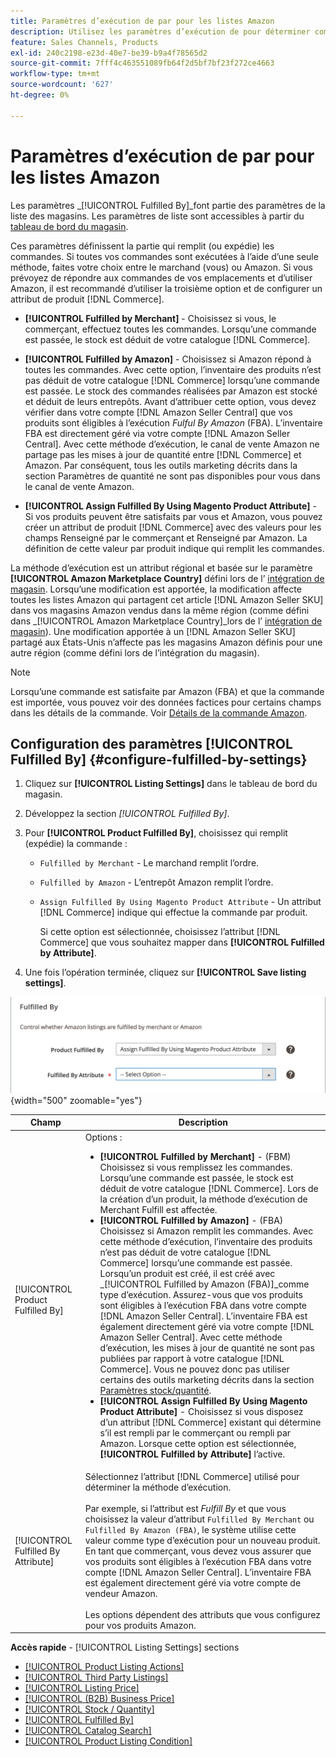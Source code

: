 ```yaml
---
title: Paramètres d’exécution de par pour les listes Amazon
description: Utilisez les paramètres d’exécution de pour déterminer comment les commandes des listes Amazon sont exécutées (expédiées).
feature: Sales Channels, Products
exl-id: 240c2198-e23d-40e7-be39-b9a4f78565d2
source-git-commit: 7fff4c463551089fb64f2d5bf7bf23f272ce4663
workflow-type: tm+mt
source-wordcount: '627'
ht-degree: 0%

---
```


# Paramètres d’exécution de par pour les listes Amazon

Les paramètres _[!UICONTROL Fulfilled By]_font partie des paramètres de la liste des magasins. Les paramètres de liste sont accessibles à partir du [tableau de bord du magasin](./amazon-store-dashboard.md).

Ces paramètres définissent la partie qui remplit (ou expédie) les commandes. Si toutes vos commandes sont exécutées à l’aide d’une seule méthode, faites votre choix entre le marchand (vous) ou Amazon. Si vous prévoyez de répondre aux commandes de vos emplacements et d’utiliser Amazon, il est recommandé d’utiliser la troisième option et de configurer un attribut de produit [!DNL Commerce].

- **[!UICONTROL Fulfilled by Merchant]** - Choisissez si vous, le commerçant, effectuez toutes les commandes. Lorsqu’une commande est passée, le stock est déduit de votre catalogue [!DNL Commerce].

- **[!UICONTROL Fulfilled by Amazon]** - Choisissez si Amazon répond à toutes les commandes. Avec cette option, l’inventaire des produits n’est pas déduit de votre catalogue [!DNL Commerce] lorsqu’une commande est passée. Le stock des commandes réalisées par Amazon est stocké et déduit de leurs entrepôts. Avant d’attribuer cette option, vous devez vérifier dans votre compte [!DNL Amazon Seller Central] que vos produits sont éligibles à l’exécution _Fulful By Amazon_ (FBA). L’inventaire FBA est directement géré via votre compte [!DNL Amazon Seller Central]. Avec cette méthode d’exécution, le canal de vente Amazon ne partage pas les mises à jour de quantité entre [!DNL Commerce] et Amazon. Par conséquent, tous les outils marketing décrits dans la section Paramètres de quantité ne sont pas disponibles pour vous dans le canal de vente Amazon.

- **[!UICONTROL Assign Fulfilled By Using Magento Product Attribute]** - Si vos produits peuvent être satisfaits par vous et Amazon, vous pouvez créer un attribut de produit [!DNL Commerce] avec des valeurs pour les champs Renseigné par le commerçant et Renseigné par Amazon. La définition de cette valeur par produit indique qui remplit les commandes.

La méthode d’exécution est un attribut régional et basée sur le paramètre **[!UICONTROL Amazon Marketplace Country]** défini lors de l’ [intégration de magasin](./store-integration.md). Lorsqu’une modification est apportée, la modification affecte toutes les listes Amazon qui partagent cet article [!DNL Amazon Seller SKU] dans vos magasins Amazon vendus dans la même région (comme défini dans _[!UICONTROL Amazon Marketplace Country]_lors de l’ [intégration de magasin](./store-integration.md)). Une modification apportée à un [!DNL Amazon Seller SKU] partagé aux États-Unis n’affecte pas les magasins Amazon définis pour une autre région (comme défini lors de l’intégration du magasin).

>[!NOTE]
>
>Lorsqu’une commande est satisfaite par Amazon (FBA) et que la commande est importée, vous pouvez voir des données factices pour certains champs dans les détails de la commande. Voir [Détails de la commande Amazon](./amazon-order-details.md).

## Configuration des paramètres [!UICONTROL Fulfilled By] {#configure-fulfilled-by-settings}

1. Cliquez sur **[!UICONTROL Listing Settings]** dans le tableau de bord du magasin.

1. Développez la section _[!UICONTROL Fulfilled By]_.

1. Pour **[!UICONTROL Product Fulfilled By]**, choisissez qui remplit (expédie) la commande :

   - `Fulfilled by Merchant` - Le marchand remplit l’ordre.

   - `Fulfilled by Amazon` - L’entrepôt Amazon remplit l’ordre.

   - `Assign Fulfilled By Using Magento Product Attribute` - Un attribut [!DNL Commerce] indique qui effectue la commande par produit.

     Si cette option est sélectionnée, choisissez l’attribut [!DNL Commerce] que vous souhaitez mapper dans **[!UICONTROL Fulfilled by Attribute]**.

1. Une fois l’opération terminée, cliquez sur **[!UICONTROL Save listing settings]**.

![ Exécuté par les paramètres](assets/amazon-fulfilled-by.png){width="500" zoomable="yes"}

| Champ | Description |
|-------------------------------------|----------------------------------------------------------------------------------------------------------------------------------------------------------------------------------------------------------------------------------------------------------------------------------------------------------------------------------------------------------------------------------------------------------------------------------------------------------------------------------------------------------------------------------------------------------------------------------------------------------------------------------------------------------------------------------------------------------------------------------------------------------------------------------------------------------------------------------------------------------------------------------------------------------------------------------------------------------------------------------------------------------------------------------------------------------------------------------------------------------------------------------------------------------------------------------------------------------------------------------------------------------------------------------------------------------------------------------------------|
| [!UICONTROL Product Fulfilled By] | Options :<ul><li>**[!UICONTROL Fulfilled by Merchant]** - (FBM) Choisissez si vous remplissez les commandes. Lorsqu’une commande est passée, le stock est déduit de votre catalogue [!DNL Commerce]. Lors de la création d’un produit, la méthode d’exécution de Merchant Fulfill est affectée.</li><li>**[!UICONTROL Fulfilled by Amazon]** - (FBA) Choisissez si Amazon remplit les commandes. Avec cette méthode d’exécution, l’inventaire des produits n’est pas déduit de votre catalogue [!DNL Commerce] lorsqu’une commande est passée. Lorsqu’un produit est créé, il est créé avec _[!UICONTROL Fulfilled by Amazon (FBA)]_comme type d’exécution. Assurez-vous que vos produits sont éligibles à l’exécution FBA dans votre compte [!DNL Amazon Seller Central]. L’inventaire FBA est également directement géré via votre compte [!DNL Amazon Seller Central]. Avec cette méthode d’exécution, les mises à jour de quantité ne sont pas publiées par rapport à votre catalogue [!DNL Commerce]. Vous ne pouvez donc pas utiliser certains des outils marketing décrits dans la section [Paramètres stock/quantité](./stock-quantity.md).</li><li>**[!UICONTROL Assign Fulfilled By Using Magento Product Attribute]** - Choisissez si vous disposez d’un attribut [!DNL Commerce] existant qui détermine s’il est rempli par le commerçant ou rempli par Amazon. Lorsque cette option est sélectionnée, **[!UICONTROL Fulfilled by Attribute]** l’active.</li></ul> |
| [!UICONTROL Fulfilled By Attribute] | Sélectionnez l’attribut [!DNL Commerce] utilisé pour déterminer la méthode d’exécution.<br><br>Par exemple, si l’attribut est _Fulfill By_ et que vous choisissez la valeur d’attribut `Fulfilled By Merchant` ou `Fulfilled By Amazon (FBA)`, le système utilise cette valeur comme type d’exécution pour un nouveau produit. En tant que commerçant, vous devez vous assurer que vos produits sont éligibles à l’exécution FBA dans votre compte [!DNL Amazon Seller Central]. L’inventaire FBA est également directement géré via votre compte de vendeur Amazon.<br><br>Les options dépendent des attributs que vous configurez pour vos produits Amazon. |

**Accès rapide** - [!UICONTROL Listing Settings] sections

- [[!UICONTROL Product Listing Actions]](./product-listing-actions.md)
- [[!UICONTROL Third Party Listings]](./third-party-listing-settings.md)
- [[!UICONTROL Listing Price]](./listing-price.md)
- [[!UICONTROL (B2B) Business Price]](./business-pricing.md)
- [[!UICONTROL Stock / Quantity]](./stock-quantity.md)
- [[!UICONTROL Fulfilled By]](./fulfilled-by.md)
- [[!UICONTROL Catalog Search]](./catalog-search.md)
- [[!UICONTROL Product Listing Condition]](./product-listing-condition.md)
